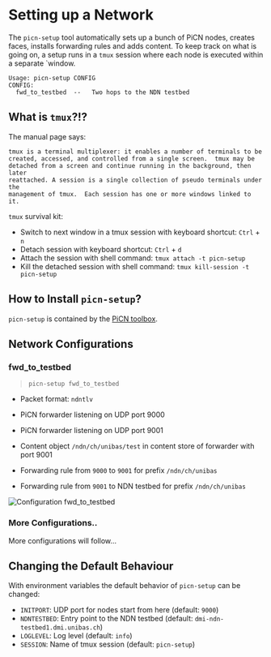 # Setting up a Network

The `picn-setup` tool automatically sets up a bunch of PiCN nodes, creates faces, installs forwarding rules and adds content.
To keep track on what is going on, a setup runs in a `tmux` session where each node is executed within a separate `window.

```
Usage: picn-setup CONFIG
CONFIG:
  fwd_to_testbed  --   Two hops to the NDN testbed
```


## What is `tmux`?!?

The manual page says:

```
tmux is a terminal multiplexer: it enables a number of terminals to be
created, accessed, and controlled from a single screen.  tmux may be
detached from a screen and continue running in the background, then later
reattached. A session is a single collection of pseudo terminals under the
management of tmux.  Each session has one or more windows linked to it.
```

`tmux` survival kit:
 
 * Switch to next window in a tmux session with keyboard shortcut: `Ctrl` + `n`
 * Detach session with keyboard shortcut: `Ctrl` + `d`
 * Attach the session with shell command: `tmux attach -t picn-setup`
 * Kill the detached session with shell command: `tmux kill-session -t picn-setup`


## How to Install `picn-setup`?

`picn-setup` is contained by the [PiCN toolbox](toolbox.md).


## Network Configurations

### fwd_to_testbed

> `picn-setup fwd_to_testbed`

* Packet format: `ndntlv`

* PiCN forwarder listening on UDP port 9000
* PiCN forwarder listening on UDP port 9001

* Content object `/ndn/ch/unibas/test` in content store of forwarder with port 9001

* Forwarding rule from `9000` to `9001` for prefix `/ndn/ch/unibas`
* Forwarding rule from `9001` to NDN testbed for prefix `/ndn/ch/unibas`

![Configuration fwd_to_testbed](https://raw.githubusercontent.com/cn-uofbasel/PiCN/master/doc/img/configuration_fwd_to_testbed.png "Configuration fwd_to_testbed")


### More Configurations..

More configurations will follow...


## Changing the Default Behaviour

With environment variables the default behavior of `picn-setup` can be changed:

* `INITPORT`: UDP port for nodes start from here (default: `9000`)
* `NDNTESTBED`: Entry point to the NDN testbed (default: `dmi-ndn-testbed1.dmi.unibas.ch`) 
* `LOGLEVEL`: Log level (default: `info`)
* `SESSION`: Name of tmux session (default: `picn-setup`)